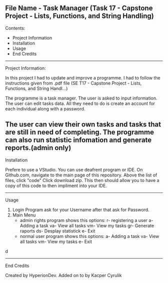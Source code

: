
File Name - Task Manager 
(Task 17 - Capstone Project - Lists, Functions, and String Handling)
------

Contents:


- Project Information
- Installation
- Usage
- End Credits
------

Project Information:


In this project I had to update and improve a programme.
I had to follow the instructions given from .pdf file  (SE T17 - Capstone Project - Lists, Functions, and String Handl…)

The programme is a task manager. The user is asked to input information.
The user can edit tasks data.
All they need to do is create an account for each individual along with a password.

The user can view their own tasks and tasks that are still in need of completing.
The programme can also run statistic infomation and generate reports.(admin only)
------

Installation

Prefere to use a VStudio.
You can use deafrent program or IDE.
On Github.com, navigate to the main page of this repository.
Above the list of files, click "code"
Click download zip. This then should allow you to have a copy of this code to then impliment into your IDE.

------

Usage


1. Login 
   Program ask for your Username after that ask for Password.
2. Main Menu 
   - admin rights
      program shows this options:
       r- registering a user
       a- Adding a task
       va- View all tasks
       vm- View my tasks
       gr- Generate raports
       ds- Desplay statistick
       e- Exit
   - normal user
      program shows this options:
       a- Adding a task
       va- View all tasks
       vm- View my tasks
       e- Exit
  
  d
      

------

End Credits


Created by HyperionDev.
Added on to by Kacper Cyrulik
